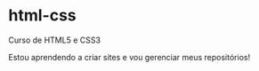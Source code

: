 # html-css
 Curso de HTML5 e CSS3

Estou aprendendo a criar sites e vou gerenciar meus repositórios!
